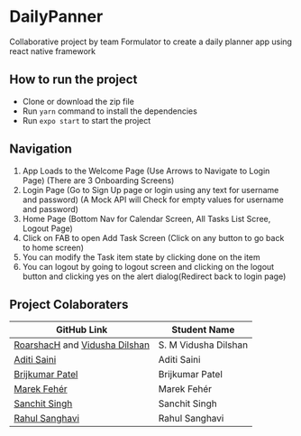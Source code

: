 # DailyPanner

<p>Collaborative project by team Formulator to create a daily planner app using react native framework</p>

## How to run the project
- Clone or download the zip file
- Run `yarn` command to install the dependencies
- Run `expo start` to start the project

## Navigation

1.  App Loads to the Welcome Page (Use Arrows to Navigate to Login Page) (There are 3 Onboarding Screens)
2.  Login Page (Go to Sign Up page or login using any text for username and password) (A Mock API will Check for empty values for username and password)
3.  Home Page (Bottom Nav for Calendar Screen, All Tasks List Scree, Logout Page)
4.  Click on FAB to open Add Task Screen (Click on any button to go back to home screen)
5.  You can modify the Task item state by clicking done on the item 
6.  You can logout by going to logout screen and clicking on the logout button and clicking yes on the alert dialog(Redirect back to login page)


## Project Colaboraters

| GitHub Link  | Student Name |
| ------------- | ------------- |
| [RoarshacH](https://github.com/RoarshacH) and [Vidusha Dilshan]( https://github.com/VidushaDilshan) | S. M Vidusha Dilshan  |
| [Aditi Saini](https://github.com/aditi363)  | Aditi Saini  |
| [Brijkumar Patel](https://github.com/Brij15)  | Brijkumar Patel |
| [Marek Fehér](https://github.com/Mehynder)| Marek Fehér  |
| [Sanchit Singh](https://github.com/sanchit1498) | Sanchit Singh  |
| [Rahul Sanghavi](https://github.com/RahulSanghavi17)| Rahul Sanghavi  |

